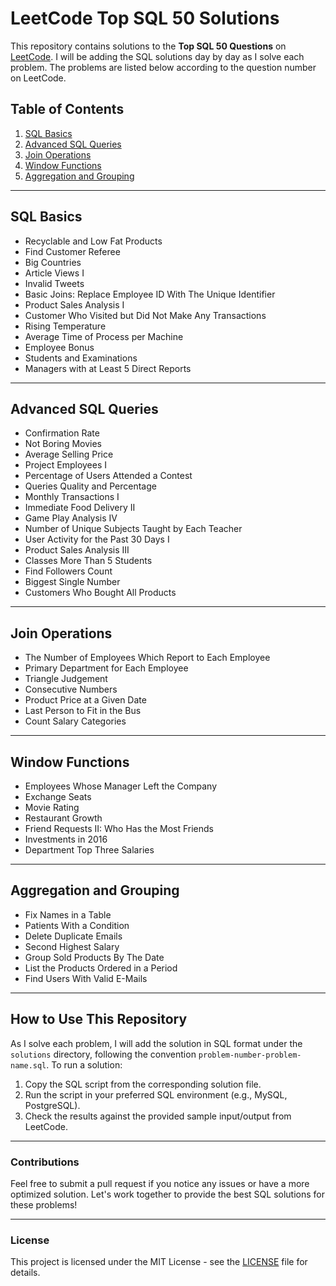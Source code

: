 # LeetCode Top SQL 50 Solutions

This repository contains solutions to the **Top SQL 50 Questions** on [LeetCode](https://leetcode.com/studyplan/top-sql-50/). I will be adding the SQL solutions day by day as I solve each problem. The problems are listed below according to the question number on LeetCode.

## Table of Contents

1. [SQL Basics](#sql-basics)
2. [Advanced SQL Queries](#advanced-sql-queries)
3. [Join Operations](#join-operations)
4. [Window Functions](#window-functions)
5. [Aggregation and Grouping](#aggregation-and-grouping)

---

## SQL Basics

- Recyclable and Low Fat Products
- Find Customer Referee
- Big Countries
- Article Views I
- Invalid Tweets
- Basic Joins: Replace Employee ID With The Unique Identifier
- Product Sales Analysis I
- Customer Who Visited but Did Not Make Any Transactions
- Rising Temperature
- Average Time of Process per Machine
- Employee Bonus
- Students and Examinations
- Managers with at Least 5 Direct Reports

---

## Advanced SQL Queries

- Confirmation Rate
- Not Boring Movies
- Average Selling Price
- Project Employees I
- Percentage of Users Attended a Contest
- Queries Quality and Percentage
- Monthly Transactions I
- Immediate Food Delivery II
- Game Play Analysis IV
- Number of Unique Subjects Taught by Each Teacher
- User Activity for the Past 30 Days I
- Product Sales Analysis III
- Classes More Than 5 Students
- Find Followers Count
- Biggest Single Number
- Customers Who Bought All Products

---

## Join Operations

- The Number of Employees Which Report to Each Employee
- Primary Department for Each Employee
- Triangle Judgement
- Consecutive Numbers
- Product Price at a Given Date
- Last Person to Fit in the Bus
- Count Salary Categories

---

## Window Functions

- Employees Whose Manager Left the Company
- Exchange Seats
- Movie Rating
- Restaurant Growth
- Friend Requests II: Who Has the Most Friends
- Investments in 2016
- Department Top Three Salaries

---

## Aggregation and Grouping

- Fix Names in a Table
- Patients With a Condition
- Delete Duplicate Emails
- Second Highest Salary
- Group Sold Products By The Date
- List the Products Ordered in a Period
- Find Users With Valid E-Mails

---

## How to Use This Repository

As I solve each problem, I will add the solution in SQL format under the `solutions` directory, following the convention `problem-number-problem-name.sql`. To run a solution:

1. Copy the SQL script from the corresponding solution file.
2. Run the script in your preferred SQL environment (e.g., MySQL, PostgreSQL).
3. Check the results against the provided sample input/output from LeetCode.

---

### Contributions

Feel free to submit a pull request if you notice any issues or have a more optimized solution. Let's work together to provide the best SQL solutions for these problems!

---

### License

This project is licensed under the MIT License - see the [LICENSE](LICENSE) file for details.
